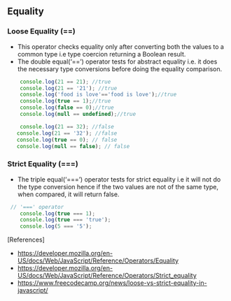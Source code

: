 ## Equality

### Loose Equality (==)
- This operator checks equality only after converting both the values to a common type i.e type coercion returning a Boolean result.
-  The double equal(‘==’) operator tests for abstract equality i.e. it does the necessary type conversions before doing the equality comparison.

```js
    console.log(21 == 21); //true
    console.log(21 == '21'); //true
    console.log('food is love'=='food is love');//true
    console.log(true == 1);//true
    console.log(false == 0);//true
    console.log(null == undefined);//true

    console.log(21 == 32); //false
   console.log(21 == '32'); //false
   console.log(true == 0); // false
   console.log(null == false); // false
```

### Strict Equality (===)
-  The triple equal(‘===’) operator tests for strict equality i.e it will not do the type conversion hence if the two values are not of the same type, when compared, it will return false. 

```js
 // '===' operator
    console.log(true === 1);
    console.log(true === 'true');
    console.log(5 === '5');
```


[References]
- https://developer.mozilla.org/en-US/docs/Web/JavaScript/Reference/Operators/Equality
- https://developer.mozilla.org/en-US/docs/Web/JavaScript/Reference/Operators/Strict_equality
- https://www.freecodecamp.org/news/loose-vs-strict-equality-in-javascript/